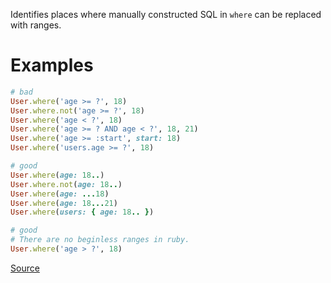 
Identifies places where manually constructed SQL
in `where` can be replaced with ranges.

# Examples

```ruby
# bad
User.where('age >= ?', 18)
User.where.not('age >= ?', 18)
User.where('age < ?', 18)
User.where('age >= ? AND age < ?', 18, 21)
User.where('age >= :start', start: 18)
User.where('users.age >= ?', 18)

# good
User.where(age: 18..)
User.where.not(age: 18..)
User.where(age: ...18)
User.where(age: 18...21)
User.where(users: { age: 18.. })

# good
# There are no beginless ranges in ruby.
User.where('age > ?', 18)
```

[Source](http://www.rubydoc.info/gems/rubocop/RuboCop/Cop/Rails/WhereRange)